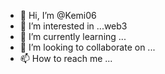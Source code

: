 - 👋 Hi, I’m @Kemi06
- 👀 I’m interested in ...web3
- 🌱 I’m currently learning ...
- 💞️ I’m looking to collaborate on ...
- 📫 How to reach me ...

<!---
Kemi06/Kemi06 is a ✨ special ✨ repository because its `README.md` (this file) appears on your GitHub profile.
You can click the Preview link to take a look at your changes.
--->

